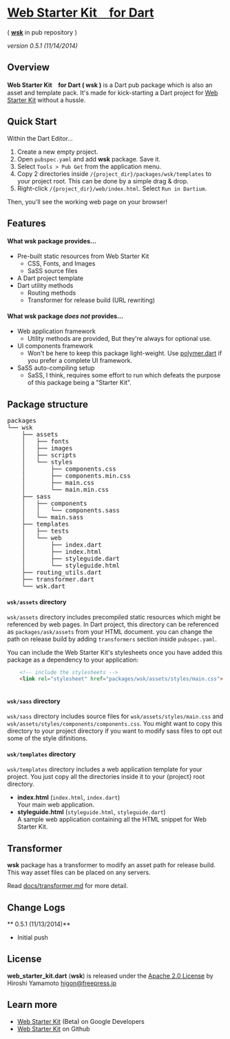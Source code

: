 # [Web Starter Kit　for Dart](http://github.com/hyamamoto/web-starter-kit.dart)

 ( [**wsk**](https://pub.dartlang.org/packages/wsk) in pub repository )

_version 0.5.1 (11/14/2014)_ <!-- [![Build Status](https://drone.io/github.com/hyamamoto/material.dart/status.png)](https://drone.io/github.com/hyamamoto/wsk.dart/latest) -->
	
## Overview

**Web Starter Kit　for Dart ( wsk )** is a Dart pub package which is also an asset and template pack. It's made for kick-starting a Dart project for [Web Starter Kit](http://developers.google.com/web/starter-kit) without a hussle.

## Quick Start

Within the Dart Editor...

1. Create a new empty project.
2. Open `pubspec.yaml` and add **wsk** package. Save it.
3. Select `Tools > Pub Get` from the application menu.
4. Copy 2 directories inside `/{project_dir}/packages/wsk/templates` to your project root.
   This can be done by a simple drag & drop.
5. Right-click `/{project_dir}/web/index.html`. Select `Run in Dartium`.

Then, you'll see the working web page on your browser!

<!-- Also, you can clone this repository and build on what is included in the `web` directory. -->


## Features 

#### What **wsk** package provides...

* Pre-built static resources from Web Starter Kit
    - CSS, Fonts, and Images
    - SaSS source files
* A Dart project template
* Dart utility methods
    - Routing methods
    - Transformer for release build (URL rewriting)

#### What **wsk** package _does not_ provides...

* Web application framework
    - Utility methods are provided, But they're always for optional use.
* UI components framework  
    - Won't be here to keep this package light-weight. Use [polymer.dart](https://www.dartlang.org/polymer/) if you prefer a complete UI framework.
* SaSS auto-compiling setup  
    - SaSS, I think, requires some effort to run which defeats the purpose of this package being a "Starter Kit". <!-- Some people doesn't have SaSS enabled environment. -->

<!--
### API Document

* http://htmlpreview.github.io/?https://github.com/hyamamoto/web-starter-kit.dart/blob/master/docs/index.html
-->


## Package structure



<pre>
packages
└── wsk
    ├── assets
    │   ├── fonts
    │   ├── images
    │   ├── scripts
    │   └── styles
    │       ├── components.css
    │       ├── components.min.css
    │       ├── main.css
    │       └── main.min.css
    ├── sass
    │   ├── components
    │   │   └── components.sass
    │   └── main.sass
    ├── templates
    │   ├── tests
    │   └── web
    │       ├── index.dart
    │       ├── index.html
    │       ├── styleguide.dart
    │       └── styleguide.html
    ├── routing_utils.dart
    ├── transformer.dart
    └── wsk.dart
</pre>

#### `wsk/assets` directory 

`wsk/assets` directory includes precompiled static resources which might be referenced by web pages. In Dart project, this directory can be referenced as `packages/ask/assets` from your HTML document. you can change the path on release build by adding `transformers` section inside `pubspec.yaml`.

You can include the Web Starter Kit's stylesheets once you have added this package as a 
dependency to your application:

```html
    <!-- include the stylesheets -->
    <link rel="stylesheet" href="packages/wsk/assets/styles/main.css">
    
```

#### `wsk/sass` directory 

`wsk/sass` directory includes source files for `wsk/assets/styles/main.css` and `wsk/assets/styles/components/components.css`. You might want to copy this directory to your project directory if you want to modify sass files to opt out some of the style difinitions.

<!--
### NOTE:

* Problem on SaSS transformer importing files from external packages.
  The Transformer in "saas" package has a bug which prevents to import
  scss files from other packages. So, Right now, you better just copy 
  all the scss files from "packages/wsk/scss" to your project directory.
  https://bitbucket.org/evidentsolutions/dart-sass/issue/21/import-file-in-package
-->

#### `wsk/templates` directory 

`wsk/templates` directory includes a web application template for your project. You just copy all the directories inside it to your {project} root directory.

* **index.html** (`index.html`, `index.dart`)  
    Your main web application.
* **styleguide.html** (`styleguide.html`, `styleguide.dart`)  
    A sample web application containing all the HTML snippet for Web Starter Kit.


## Transformer

**wsk** package has a transformer to modify an asset path for release build.
This way asset files can be placed on any servers.

Read [docs/transformer.md](docs/transformer.md) for more detail.


## Change Logs

** 0.5.1 (11/13/2014)**  
* Initial push


## License

**web_starter_kit.dart** (**wsk**) is released under the [Apache 2.0 License](LICENSE) by Hiroshi Yamamoto <higon@freepress.jp>


## Learn more

* [Web Starter Kit](http://developers.google.com/web/starter-kit)  (Beta) on Google Developers
* [Web Starter Kit](https://github.com/google/web-starter-kit) on Github 
